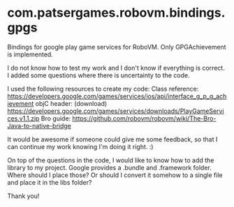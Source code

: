 com.patsergames.robovm.bindings.gpgs
====================================

Bindings for google play game services for RoboVM.
Only GPGAchievement is implemented.

I do not know how to test my work and I don't know if everything is correct.
I added some questions where there is uncertainty to the code.

I used the following resources to create my code:
Class reference: https://developers.google.com/games/services/ios/api/interface_g_p_g_achievement
objC header: (download) https://developers.google.com/games/services/downloads/PlayGameServices.v1.1.zip
Bro guide: https://github.com/robovm/robovm/wiki/The-Bro-Java-to-native-bridge

It would be awesome if someone could give me some feedback, so that I can continue my work knowing I'm doing it right. :)

On top of the questions in the code, I would like to know how to add the library to my project.
Google provides a .bundle and .framework folder. Where should I place those? 
Or should I convert it somehow to a single file and place it in the libs folder?

Thank you!

